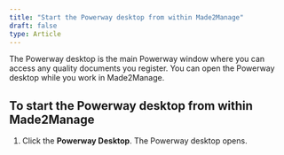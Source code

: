 ```yaml
---
title: "Start the Powerway desktop from within Made2Manage"
draft: false
type: Article
---
```


The Powerway desktop is the main Powerway window where you can access any quality documents you register. You can open the Powerway desktop while you work in Made2Manage.

## To start the Powerway desktop from within Made2Manage

1.  Click the **Powerway Desktop**.
    The Powerway desktop opens. 